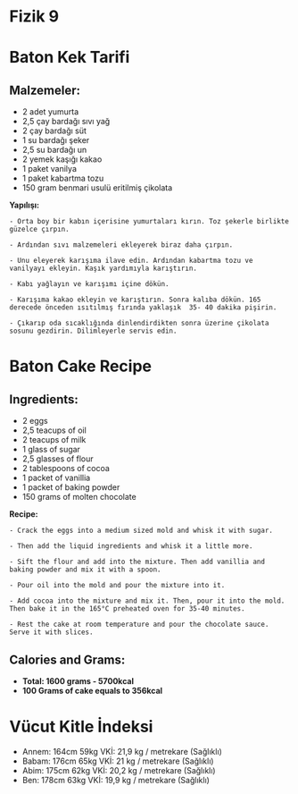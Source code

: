 # Fizik 9
# Baton Kek Tarifi

## Malzemeler:
- 2 adet yumurta
- 2,5 çay bardağı sıvı yağ
- 2 çay bardağı süt
- 1 su bardağı şeker
- 2,5 su bardağı un
- 2 yemek kaşığı kakao
- 1 paket vanilya
- 1 paket kabartma tozu
- 150 gram benmari usulü eritilmiş çikolata
 
 **Yapılışı:**
    
    - Orta boy bir kabın içerisine yumurtaları kırın. Toz şekerle birlikte güzelce çırpın.

    - Ardından sıvı malzemeleri ekleyerek biraz daha çırpın.

    - Unu eleyerek karışıma ilave edin. Ardından kabartma tozu ve vanilyayı ekleyin. Kaşık yardımıyla karıştırın.
 
    - Kabı yağlayın ve karışımı içine dökün.
 
    - Karışıma kakao ekleyin ve karıştırın. Sonra kalıba dökün. 165 derecede önceden ısıtılmış fırında yaklaşık  35- 40 dakika pişirin.
    
    - Çıkarıp oda sıcaklığında dinlendirdikten sonra üzerine çikolata sosunu gezdirin. Dilimleyerle servis edin.

# Baton Cake Recipe

## Ingredients:
- 2 eggs
- 2,5 teacups of oil
- 2 teacups of milk
- 1 glass of sugar
- 2,5 glasses of flour
- 2 tablespoons of cocoa
- 1 packet of vanillia
- 1 packet of baking powder
- 150 grams of molten chocolate
 
 **Recipe:**
    
    - Crack the eggs into a medium sized mold and whisk it with sugar.
    
    - Then add the liquid ingredients and whisk it a little more.
    
    - Sift the flour and add into the mixture. Then add vanillia and baking powder and mix it with a spoon.
    
    - Pour oil into the mold and pour the mixture into it.
    
    - Add cocoa into the mixture and mix it. Then, pour it into the mold. Then bake it in the 165°C preheated oven for 35-40 minutes.
    
    - Rest the cake at room temperature and pour the chocolate sauce. Serve it with slices.
    
## Calories and Grams:
- **Total: 1600 grams - 5700kcal**
- **100 Grams of cake equals to 356kcal**

# Vücut Kitle İndeksi

- Annem: 164cm   59kg   VKİ: 21,9 kg / metrekare (Sağlıklı)
- Babam: 176cm   65kg   VKİ: 21 kg / metrekare (Sağlıklı)
- Abim:  175cm   62kg   VKİ: 20,2 kg / metrekare (Sağlıklı)
- Ben:   178cm   63kg   VKİ: 19,9 kg / metrekare (Sağlıklı)

